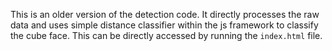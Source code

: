 This is an older version of the detection code. It directly processes the raw data and uses simple distance classifier within the js framework to classify the cube face. This can be directly accessed by running the `index.html` file.